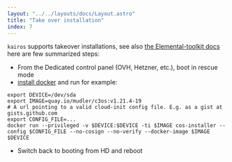 ```yaml
---
layout: "../../layouts/docs/Layout.astro"
title: "Take over installation"
index: 7
---
```


`kairos` supports takeover installations, see also [the Elemental-toolkit docs](https://rancher.github.io/elemental-toolkit/docs/getting-started/install/#installation-from-3rd-party-livecd-or-rescue-mediums) here are few summarized steps:

- From the Dedicated control panel (OVH, Hetzner, etc.), boot in rescue mode
- [install docker](https://docs.docker.com/engine/install/debian/) and run for example:

```
export DEVICE=/dev/sda
export IMAGE=quay.io/mudler/c3os:v1.21.4-19
# A url pointing to a valid cloud-init config file. E.g. as a gist at gists.github.com
export CONFIG_FILE=...
docker run --privileged -v $DEVICE:$DEVICE -ti $IMAGE cos-installer --config $CONFIG_FILE --no-cosign --no-verify --docker-image $IMAGE $DEVICE
```

- Switch back to booting from HD and reboot
